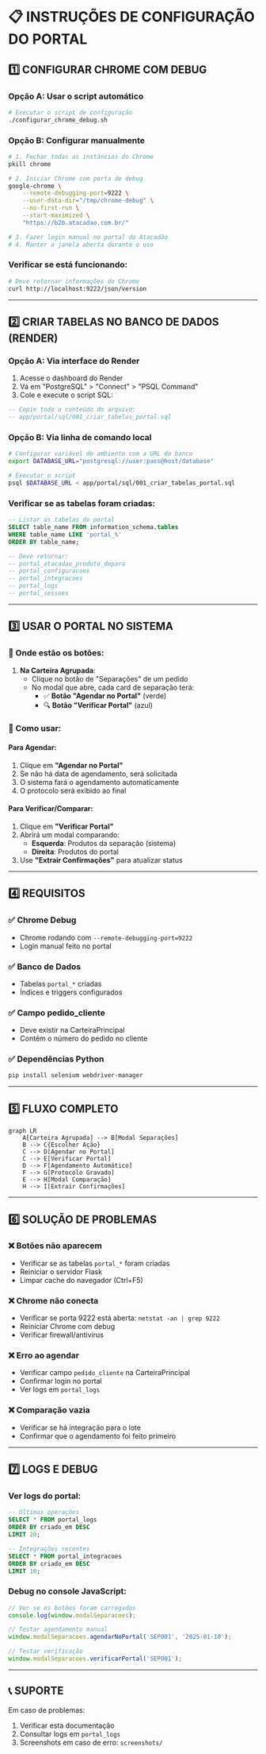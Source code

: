 # 📋 INSTRUÇÕES DE CONFIGURAÇÃO DO PORTAL

## 1️⃣ CONFIGURAR CHROME COM DEBUG

### Opção A: Usar o script automático
```bash
# Executar o script de configuração
./configurar_chrome_debug.sh
```

### Opção B: Configurar manualmente
```bash
# 1. Fechar todas as instâncias do Chrome
pkill chrome

# 2. Iniciar Chrome com porta de debug
google-chrome \
    --remote-debugging-port=9222 \
    --user-data-dir="/tmp/chrome-debug" \
    --no-first-run \
    --start-maximized \
    "https://b2b.atacadao.com.br/"

# 3. Fazer login manual no portal do Atacadão
# 4. Manter a janela aberta durante o uso
```

### Verificar se está funcionando:
```bash
# Deve retornar informações do Chrome
curl http://localhost:9222/json/version
```

---

## 2️⃣ CRIAR TABELAS NO BANCO DE DADOS (RENDER)

### Opção A: Via interface do Render
1. Acesse o dashboard do Render
2. Vá em "PostgreSQL" > "Connect" > "PSQL Command"
3. Cole e execute o script SQL:

```sql
-- Copie todo o conteúdo do arquivo:
-- app/portal/sql/001_criar_tabelas_portal.sql
```

### Opção B: Via linha de comando local
```bash
# Configurar variável de ambiente com a URL do banco
export DATABASE_URL="postgresql://user:pass@host/database"

# Executar o script
psql $DATABASE_URL < app/portal/sql/001_criar_tabelas_portal.sql
```

### Verificar se as tabelas foram criadas:
```sql
-- Listar as tabelas do portal
SELECT table_name FROM information_schema.tables 
WHERE table_name LIKE 'portal_%'
ORDER BY table_name;

-- Deve retornar:
-- portal_atacadao_produto_depara
-- portal_configuracoes
-- portal_integracoes
-- portal_logs
-- portal_sessoes
```

---

## 3️⃣ USAR O PORTAL NO SISTEMA

### 📍 Onde estão os botões:

1. **Na Carteira Agrupada**:
   - Clique no botão de "Separações" de um pedido
   - No modal que abre, cada card de separação terá:
     - ✅ **Botão "Agendar no Portal"** (verde)
     - 🔍 **Botão "Verificar Portal"** (azul)

### 🎯 Como usar:

#### Para Agendar:
1. Clique em **"Agendar no Portal"**
2. Se não há data de agendamento, será solicitada
3. O sistema fará o agendamento automaticamente
4. O protocolo será exibido ao final

#### Para Verificar/Comparar:
1. Clique em **"Verificar Portal"**
2. Abrirá um modal comparando:
   - **Esquerda**: Produtos da separação (sistema)
   - **Direita**: Produtos do portal
3. Use **"Extrair Confirmações"** para atualizar status

---

## 4️⃣ REQUISITOS

### ✅ Chrome Debug
- Chrome rodando com `--remote-debugging-port=9222`
- Login manual feito no portal

### ✅ Banco de Dados
- Tabelas `portal_*` criadas
- Índices e triggers configurados

### ✅ Campo pedido_cliente
- Deve existir na CarteiraPrincipal
- Contém o número do pedido no cliente

### ✅ Dependências Python
```bash
pip install selenium webdriver-manager
```

---

## 5️⃣ FLUXO COMPLETO

```mermaid
graph LR
    A[Carteira Agrupada] --> B[Modal Separações]
    B --> C{Escolher Ação}
    C --> D[Agendar no Portal]
    C --> E[Verificar Portal]
    D --> F[Agendamento Automático]
    F --> G[Protocolo Gravado]
    E --> H[Modal Comparação]
    H --> I[Extrair Confirmações]
```

---

## 6️⃣ SOLUÇÃO DE PROBLEMAS

### ❌ Botões não aparecem
- Verificar se as tabelas `portal_*` foram criadas
- Reiniciar o servidor Flask
- Limpar cache do navegador (Ctrl+F5)

### ❌ Chrome não conecta
- Verificar se porta 9222 está aberta: `netstat -an | grep 9222`
- Reiniciar Chrome com debug
- Verificar firewall/antivírus

### ❌ Erro ao agendar
- Verificar campo `pedido_cliente` na CarteiraPrincipal
- Confirmar login no portal
- Ver logs em `portal_logs`

### ❌ Comparação vazia
- Verificar se há integração para o lote
- Confirmar que o agendamento foi feito primeiro

---

## 7️⃣ LOGS E DEBUG

### Ver logs do portal:
```sql
-- Últimas operações
SELECT * FROM portal_logs 
ORDER BY criado_em DESC 
LIMIT 20;

-- Integrações recentes
SELECT * FROM portal_integracoes 
ORDER BY criado_em DESC 
LIMIT 10;
```

### Debug no console JavaScript:
```javascript
// Ver se os botões foram carregados
console.log(window.modalSeparacoes);

// Testar agendamento manual
window.modalSeparacoes.agendarNoPortal('SEP001', '2025-01-10');

// Testar verificação
window.modalSeparacoes.verificarPortal('SEP001');
```

---

## 📞 SUPORTE

Em caso de problemas:
1. Verificar esta documentação
2. Consultar logs em `portal_logs`
3. Screenshots em caso de erro: `screenshots/`